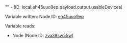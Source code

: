 "" - (ID: local.eh45uuo9ep.payload.output.usableDevices)

Variable written:
Node ID: [eh45uuo9ep](../nodes/eh45uuo9ep.md)

Variable reads:
* Node (Node ID: [zva38sw55w](../nodes/zva38sw55w.md))
